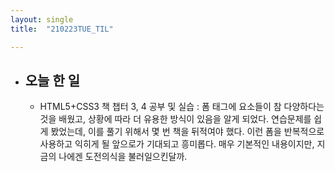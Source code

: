 ```yaml
---
layout: single
title:  "210223TUE_TIL"

---
```


- ## 오늘 한 일

  * HTML5+CSS3 책 챕터 3, 4 공부 및 실습
    : 폼 태그에 요소들이 참 다양하다는 것을 배웠고, 상황에 따라 더 유용한 방식이 있음을 알게 되었다. 연습문제를 쉽게 봤었는데, 이를 풀기 위해서 몇 번 책을 뒤적여야 했다. 이런 폼을 반복적으로 사용하고 익히게 될 앞으로가 기대되고 흥미롭다. 매우 기본적인 내용이지만, 지금의 나에겐 도전의식을 불러일으킨달까.
